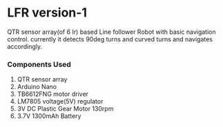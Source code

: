 # LFR version-1
QTR sensor array(of 6 Ir) based Line follower Robot with basic navigation control. currently it detects 90deg turns and curved turns and navigates accordingly.

### Components Used
1. QTR sensor array
2. Arduino Nano
3. TB6612FNG motor driver
4. LM7805 voltage(5V) regulator
5. 3V DC Plastic Gear Motor 130rpm
6. 3.7V 1300mAh Battery

